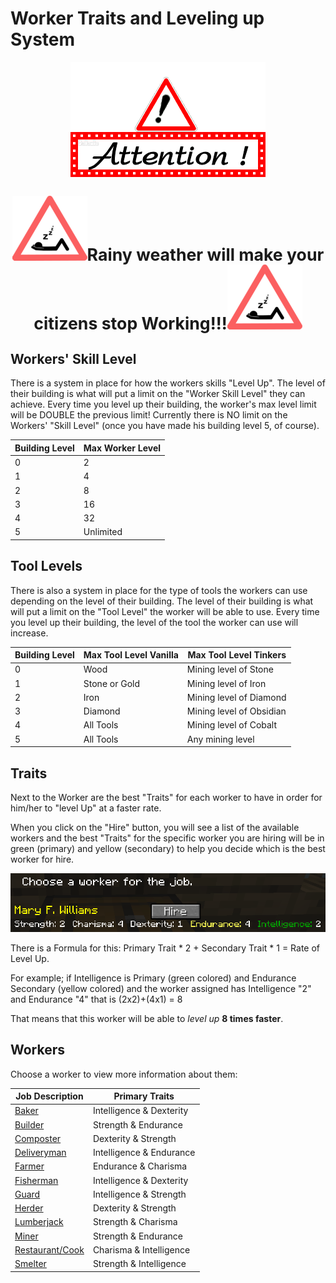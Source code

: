 # Worker Traits and Leveling up System

<p style="text-align:center;"><img src="../../assets/images/tutorial/Attention.gif" alt="Attention"></p>

<p style="text-align:center; font-size:20pt;"><img src="../../assets/images/tutorial/Sleep.png" alt="Sleep"><b>Rainy weather will make your citizens stop Working!!!</b><img src="../../assets/images/tutorial/Sleep.png" alt="Sleep"></p>

## Workers' Skill Level

There is a system in place for how the workers skills "Level Up". The level of their building is what will put a limit on the "Worker Skill Level" they can achieve. Every time you level up their building, the worker's max level limit will be DOUBLE the previous limit! Currently there is NO limit on the Workers' "Skill Level" (once you have made his building level 5, of course). 

| Building Level | Max Worker Level |
| -------------- | ---------------- |
| 0              | 2                |
| 1              | 4                |
| 2              | 8                |
| 3              | 16               |
| 4              | 32               |
| 5              | Unlimited        |

## Tool Levels

There is also a system in place for the type of tools the workers can use depending on the level of their building. The level of their building is what will put a limit on the "Tool Level" the worker will be able to use. Every time you level up their building, the level of the tool the worker can use will increase. 

| Building Level | Max Tool Level Vanilla | Max Tool Level Tinkers   |
| -------------- | ---------------------- | ------------------------ |
| 0              | Wood                   | Mining level of Stone    |
| 1              | Stone or Gold          | Mining level of Iron     |
| 2              | Iron                   | Mining level of Diamond  |
| 3              | Diamond                | Mining level of Obsidian |
| 4              | All Tools              | Mining level of Cobalt   |
| 5              | All Tools              | Any mining level         |

## Traits

Next to the Worker are the best "Traits" for each worker to have in order for him/her to "level Up" at a faster rate. 

When you click on the "Hire" button, you will see a list of the available workers and the best "Traits" for the specific worker you are hiring will be in green (primary) and yellow (secondary) to help you decide which is the best worker for hire. 

![Traits](../../assets/images/tutorial/traits.png)

There is a Formula for this: Primary Trait * 2 + Secondary Trait * 1 = Rate of Level Up.

For example; if Intelligence is Primary (green colored) and Endurance Secondary (yellow colored) and the worker assigned has Intelligence "2" and Endurance "4" that is (2x2)+(4x1) = 8 

That means that this worker will be able to *level up* **8 times faster**. 

## Workers

Choose a worker to view more information about them:

| Job Description                          | Primary Traits           |
| ---------------------------------------- | ------------------------ |
| [Baker](../workers/baker)                | Intelligence & Dexterity |
| [Builder](../workers/builder)            | Strength & Endurance     |
| [Composter](../workers/composter)        | Dexterity & Strength     |
| [Deliveryman](../workers/deliveryman)    | Intelligence & Endurance |
| [Farmer](../workers/farmer)              | Endurance & Charisma     |
| [Fisherman](../workers/fisherman)        | Intelligence & Dexterity |
| [Guard](../workers/guard)                | Intelligence & Strength  |
| [Herder](../workers/herder)              | Dexterity & Strength     |
| [Lumberjack](../workers/lumberjack)      | Strength & Charisma      |
| [Miner](../workers/miner)                | Strength & Endurance     |
| [Restaurant/Cook](../workers/restaurant) | Charisma & Intelligence  |
| [Smelter](../workers/smelter)            | Strength & Intelligence  |
